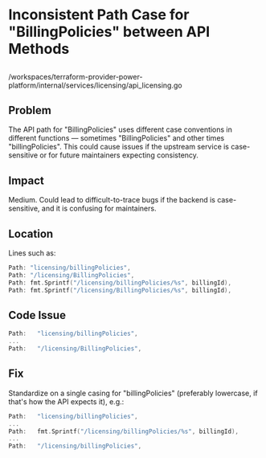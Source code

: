 # Inconsistent Path Case for "BillingPolicies" between API Methods

##

/workspaces/terraform-provider-power-platform/internal/services/licensing/api_licensing.go

## Problem

The API path for "BillingPolicies" uses different case conventions in different functions — sometimes "BillingPolicies" and other times "billingPolicies". This could cause issues if the upstream service is case-sensitive or for future maintainers expecting consistency.

## Impact

Medium. Could lead to difficult-to-trace bugs if the backend is case-sensitive, and it is confusing for maintainers.

## Location

Lines such as:

```go
Path: "licensing/billingPolicies",
Path: "/licensing/BillingPolicies",
Path: fmt.Sprintf("/licensing/billingPolicies/%s", billingId),
Path: fmt.Sprintf("/licensing/BillingPolicies/%s", billingId),
```

## Code Issue

```go
Path:   "licensing/billingPolicies",
...
Path:   "/licensing/BillingPolicies",
```

## Fix

Standardize on a single casing for "billingPolicies" (preferably lowercase, if that's how the API expects it), e.g.:

```go
Path:   "licensing/billingPolicies",
...
Path:   fmt.Sprintf("/licensing/billingPolicies/%s", billingId),
...
Path:   "/licensing/billingPolicies",
```
